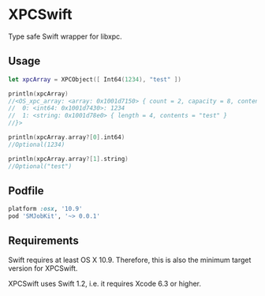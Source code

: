 # XPCSwift

Type safe Swift wrapper for libxpc.

## Usage

```swift
let xpcArray = XPCObject([ Int64(1234), "test" ])

println(xpcArray)
//<OS_xpc_array: <array: 0x1001d7150> { count = 2, capacity = 8, contents =
//	0: <int64: 0x1001d7430>: 1234
//	1: <string: 0x1001d78e0> { length = 4, contents = "test" }
//}>

println(xpcArray.array?[0].int64)
//Optional(1234)

println(xpcArray.array?[1].string)
//Optional("test")
```

## Podfile

```ruby
platform :osx, '10.9'
pod 'SMJobKit', '~> 0.0.1'
```

## Requirements

Swift requires at least OS X 10.9. Therefore, this is also the minimum target version for XPCSwift.

XPCSwift uses Swift 1.2, i.e. it requires Xcode 6.3 or higher.
